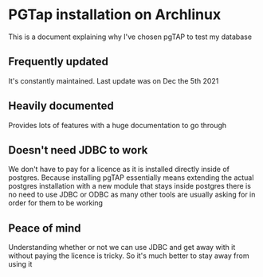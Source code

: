 # PGTap installation on Archlinux

This is a document explaining why I've chosen pgTAP to test my database

## Frequently updated
It's constantly maintained. Last update was on Dec the 5th 2021

## Heavily documented
Provides lots of features with a huge documentation to go through

## Doesn't need JDBC to work
We don't have to pay for a licence as it is installed directly inside of postgres. Because installing pgTAP essentially means extending the actual postgres installation with a new module that stays inside postgres there is no need to use JDBC or ODBC as many other tools are usually asking for in order for them to be working


## Peace of mind
Understanding whether or not we can use JDBC and get away with it without paying the licence is tricky. So it's much better to stay away from using it


